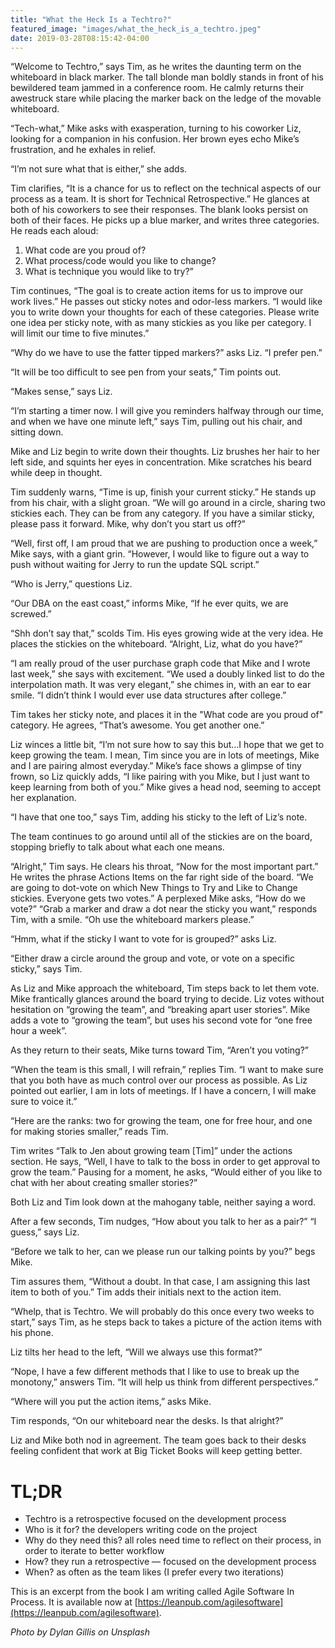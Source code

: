 ```yaml
---
title: "What the Heck Is a Techtro?"
featured_image: "images/what_the_heck_is_a_techtro.jpeg"
date: 2019-03-28T08:15:42-04:00
---
```


“Welcome to Techtro,” says Tim, as he writes the daunting term on the whiteboard in black marker. The tall blonde man boldly stands in front of his bewildered team jammed in a conference room. He calmly returns their awestruck stare while placing the marker back on the ledge of the movable whiteboard.

“Tech-what,” Mike asks with exasperation, turning to his coworker Liz, looking for a companion in his confusion. Her brown eyes echo Mike’s frustration, and he exhales in relief.

“I’m not sure what that is either,” she adds.

Tim clarifies, “It is a chance for us to reflect on the technical aspects of our process as a team. It is short for Technical Retrospective.” He glances at both of his coworkers to see their responses. The blank looks persist on both of their faces. He picks up a blue marker, and writes three categories. He reads each aloud:

1. What code are you proud of?
2. What process/code would you like to change?
3. What is technique you would like to try?”

Tim continues, “The goal is to create action items for us to improve our work lives.” He passes out sticky notes and odor-less markers. “I would like you to write down your thoughts for each of these categories. Please write one idea per sticky note, with as many stickies as you like per category. I will limit our time to five minutes.”

“Why do we have to use the fatter tipped markers?” asks Liz. “I prefer pen.”

“It will be too difficult to see pen from your seats,” Tim points out.

“Makes sense,” says Liz.

“I’m starting a timer now. I will give you reminders halfway through our time, and when we have one minute left,” says Tim, pulling out his chair, and sitting down.

Mike and Liz begin to write down their thoughts. Liz brushes her hair to her left side, and squints her eyes in concentration. Mike scratches his beard while deep in thought.

Tim suddenly warns, “Time is up, finish your current sticky.” He stands up from his chair, with a slight groan. “We will go around in a circle, sharing two stickies each. They can be from any category. If you have a similar sticky, please pass it forward. Mike, why don’t you start us off?”

“Well, first off, I am proud that we are pushing to production once a week,” Mike says, with a giant grin. “However, I would like to figure out a way to push without waiting for Jerry to run the update SQL script.”

“Who is Jerry,” questions Liz.

“Our DBA on the east coast,” informs Mike, “If he ever quits, we are screwed.”

“Shh don’t say that,” scolds Tim. His eyes growing wide at the very idea. He places the stickies on the whiteboard. “Alright, Liz, what do you have?”

“I am really proud of the user purchase graph code that Mike and I wrote last week,” she says with excitement. “We used a doubly linked list to do the interpolation math. It was very elegant,” she chimes in, with an ear to ear smile. “I didn’t think I would ever use data structures after college.”

Tim takes her sticky note, and places it in the "What code are you proud of" category. He agrees, “That’s awesome. You get another one.”

Liz winces a little bit, “I’m not sure how to say this but…I hope that we get to keep growing the team. I mean, Tim since you are in lots of meetings, Mike and I are pairing almost everyday.” Mike’s face shows a glimpse of tiny frown, so Liz quickly adds, “I like pairing with you Mike, but I just want to keep learning from both of you.” Mike gives a head nod, seeming to accept her explanation.

“I have that one too,” says Tim, adding his sticky to the left of Liz’s note.

The team continues to go around until all of the stickies are on the board, stopping briefly to talk about what each one means.

“Alright,” Tim says. He clears his throat, “Now for the most important part.” He writes the phrase Actions Items on the far right side of the board. “We are going to dot-vote on which New Things to Try and Like to Change stickies. Everyone gets two votes.” A perplexed Mike asks, “How do we vote?”
“Grab a marker and draw a dot near the sticky you want,” responds Tim, with a smile. “Oh use the whiteboard markers please.”

“Hmm, what if the sticky I want to vote for is grouped?” asks Liz.

“Either draw a circle around the group and vote, or vote on a specific sticky,” says Tim.

As Liz and Mike approach the whiteboard, Tim steps back to let them vote. Mike frantically glances around the board trying to decide. Liz votes without hesitation on “growing the team”, and “breaking apart user stories”. Mike adds a vote to “growing the team”, but uses his second vote for “one free hour a week”.

As they return to their seats, Mike turns toward Tim, “Aren’t you voting?”

“When the team is this small, I will refrain,” replies Tim. “I want to make sure that you both have as much control over our process as possible. As Liz pointed out earlier, I am in lots of meetings. If I have a concern, I will make sure to voice it.”

“Here are the ranks: two for growing the team, one for free hour, and one for making stories smaller,” reads Tim.

Tim writes “Talk to Jen about growing team [Tim]” under the actions section. He says, “Well, I have to talk to the boss in order to get approval to grow the team.” Pausing for a moment, he asks, “Would either of you like to chat with her about creating smaller stories?”

Both Liz and Tim look down at the mahogany table, neither saying a word.

After a few seconds, Tim nudges, “How about you talk to her as a pair?”
“I guess,” says Liz.

“Before we talk to her, can we please run our talking points by you?” begs Mike.

Tim assures them, “Without a doubt. In that case, I am assigning this last item to both of you.” Tim adds their initials next to the action item.

“Whelp, that is Techtro. We will probably do this once every two weeks to start,” says Tim, as he steps back to takes a picture of the action items with his phone.

Liz tilts her head to the left, “Will we always use this format?”

“Nope, I have a few different methods that I like to use to break up the monotony,” answers Tim. “It will help us think from different perspectives.”

“Where will you put the action items,” asks Mike.

Tim responds, “On our whiteboard near the desks. Is that alright?”

Liz and Mike both nod in agreement. The team goes back to their desks feeling confident that work at Big Ticket Books will keep getting better.

# TL;DR
- Techtro is a retrospective focused on the development process
- Who is it for? the developers writing code on the project
- Why do they need this? all roles need time to reflect on their process, in order to iterate to better workflow
- How? they run a retrospective — focused on the development process
- When? as often as the team likes (I prefer every two iterations)

This is an excerpt from the book I am writing called Agile Software In Process. It is available now at [https://leanpub.com/agilesoftware](https://leanpub.com/agilesoftware).

*Photo by Dylan Gillis on Unsplash*